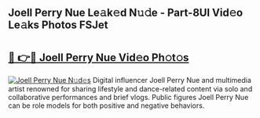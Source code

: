 ## Joell Perry Nue Le𝚊k𝚎d N𝚞𝚍e - Part-8Ul Vid𝚎o Le𝚊ks Photos FSJet

# <h2><a href="http://fb42dr7.evod.top/?m=Joell+Perry+Nue">🔗 👉🔴 Joell Perry Nue Vid𝚎o Ph𝚘t𝚘s</a></h2>

[![Joell Perry Nue N𝚞d𝚎s](https://i.imgur.com/8V9OHl7.gif)](http://fb42dr7.evod.top/?m=Joell+Perry+Nue)
Digital influencer Joell Perry Nue and multimedia artist renowned for sharing lifestyle and dance-related content via solo and collaborative performances and brief vlogs. Public figures Joell Perry Nue can be role models for both positive and negative behaviors. 
